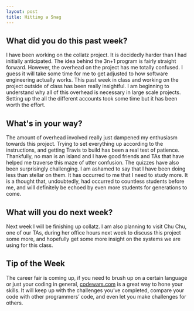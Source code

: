 ```yaml
---
layout: post
title: Hitting a Snag
---
```


<h2>What did you do this past week?</h2>
I have been working on the collatz project. It is decidedly harder than I had initially anticipated. The idea behind the 3n+1 program is fairly straight forward. However, the overhead on the project has me totally confused. I guess it will take some time for me to get adjusted to how software engineering actually works. This past week in class and working on the project outside of class has been really insightful. I am beginning to understand why all of this overhead is necessary in large scale projects. Setting up the all the different accounts took some time but it has been worth the effort. 

<h2>What's in your way?</h2>
The amount of overhead involved really just dampened my enthusiasm towards this project. Trying to set everything up according to the instructions, and getting Travis to build has been a real test of patience. Thankfully, no man is an island and I have good friends and TAs that have helped me traverse this maze of utter confusion. The quizzes have also been surprisingly challenging. I am ashamed to say that I have been doing less than stellar on them. It has occurred to me that I need to study more. It is a thought that, undoubtedly, had occurred to countless students before me, and will definitely be echoed by even more students for generations to come.

<h2>What will you do next week?</h2>
Next week I will be finishing up collatz. I am also planning to visit Chu Chu, one of our TAs, during her office hours next week to discuss this project some more, and hopefully get some more insight on the systems we are using for this class. 

<h2>Tip of the Week</h2>
The career fair is coming up, if you need to brush up on a certain language or just your coding in general, <a href=”http://www.codewars.com”>codewars.com</a>  is a great way to hone your skills. It will keep up with the challenges you’ve completed, compare your code with other programmers’ code, and even let you make challenges for others. 



